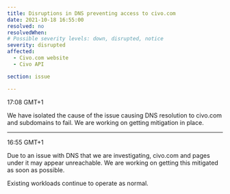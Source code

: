 ```yaml
---
title: Disruptions in DNS preventing access to civo.com
date: 2021-10-18 16:55:00
resolved: no
resolvedWhen: 
# Possible severity levels: down, disrupted, notice
severity: disrupted
affected:
  - Civo.com website
  - Civo API

section: issue

---
```


17:08 GMT+1

We have isolated the cause of the issue causing DNS resolution to civo.com and subdomains to fail. We are working on getting mitigation in place.

---

16:55 GMT+1

Due to an issue with DNS that we are investigating, civo.com and pages under it may appear unreachable. We are working on getting this mitigated as soon as possible.

Existing workloads continue to operate as normal.
